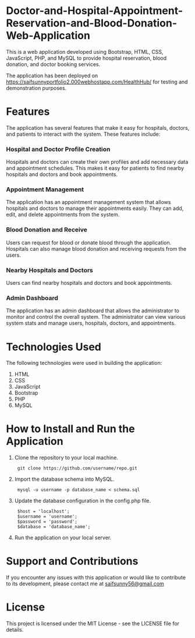 # Doctor-and-Hospital-Appointment-Reservation-and-Blood-Donation-Web-Application

This is a web application developed using Bootstrap, HTML, CSS, JavaScript, PHP, and MySQL to provide hospital reservation, blood donation, and doctor booking services.

The application has been deployed on https://saifsunnyportfolio2.000webhostapp.com/HealthHub/ for testing and demonstration purposes.

# Features
The application has several features that make it easy for hospitals, doctors, and patients to interact with the system. These features include:

### Hospital and Doctor Profile Creation
Hospitals and doctors can create their own profiles and add necessary data and appointment schedules. This makes it easy for patients to find nearby hospitals and doctors and book appointments.

### Appointment Management
The application has an appointment management system that allows hospitals and doctors to manage their appointments easily. They can add, edit, and delete appointments from the system.

### Blood Donation and Receive
Users can request for blood or donate blood through the application. Hospitals can also manage blood donation and receiving requests from the users.

### Nearby Hospitals and Doctors
Users can find nearby hospitals and doctors and book appointments.

### Admin Dashboard
The application has an admin dashboard that allows the administrator to monitor and control the overall system. The administrator can view various system stats and manage users, hospitals, doctors, and appointments.

# Technologies Used
The following technologies were used in building the application:

1. HTML
2. CSS
3. JavaScript
4. Bootstrap
5. PHP
6. MySQL

# How to Install and Run the Application
1. Clone the repository to your local machine.

        git clone https://github.com/username/repo.git

2. Import the database schema into MySQL.

        mysql -u username -p database_name < schema.sql
        
3. Update the database configuration in the config.php file.

        $host = 'localhost';
        $username = 'username';
        $password = 'password';
        $database = 'database_name';
        
4. Run the application on your local server.

# Support and Contributions
If you encounter any issues with this application or would like to contribute to its development, please contact me at saifsunny56@gmail.com

# License
This project is licensed under the MIT License - see the LICENSE file for details.

